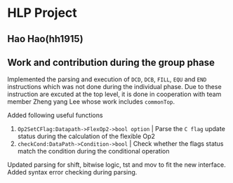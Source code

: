 # HLP Project  
## Hao Hao(hh1915)

## Work and contribution during the group phase 

Implemented the parsing and execution of `DCD`, `DCB`, `FILL`, `EQU` and `END` instructions which was not done during the individual phase. Due to these instruction are excuted at the top level, it is done in cooperation with team member Zheng yang Lee whose work includes `commonTop`.   

Added following useful functions
1. `Op2SetCFlag:Datapath->FlexOp2->bool option` | Parse the `C flag` update status during the calculation of the flexible Op2
2. `checkCond:DataPath->Condition->bool` | Check whether the flags status match the condition during the conditional operation

Updated parsing for shift, bitwise logic, tst and mov to fit the new interface. Added syntax error checking during parsing. 
    










